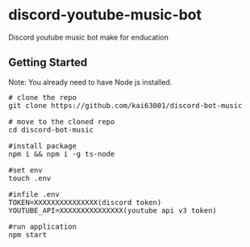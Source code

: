 # discord-youtube-music-bot

Discord youtube music bot make for enducation

## Getting Started
Note: You already need to have Node js installed.
<pre>
# clone the repo
git clone https://github.com/kai63001/discord-bot-music

# move to the cloned repo
cd discord-bot-music

#install package
npm i && npm i -g ts-node

#set env
touch .env

#infile .env
TOKEN=XXXXXXXXXXXXXXX(discord token)
YOUTUBE_API=XXXXXXXXXXXXXXX(youtube api v3 token)

#run application
npm start
</pre>
